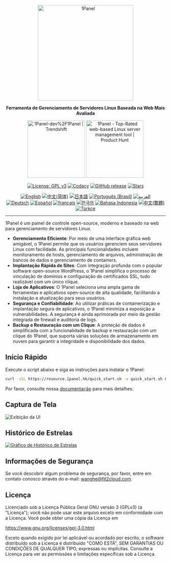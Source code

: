 <p align="center"><a href="https://1panel.hk"><img src="https://resource.1panel.hk/img/1panel-logo.png" alt="1Panel" width="300" /></a></p>
<p align="center"><b>Ferramenta de Gerenciamento de Servidores Linux Baseada na Web Mais Avaliada</b></p>
<p align="center">
  <a href="https://trendshift.io/repositories/2462" target="_blank"><img src="https://trendshift.io/api/badge/repositories/2462" alt="1Panel-dev%2F1Panel | Trendshift" style="width: 180px; height: auto;" /></a>
  <a href="https://www.producthunt.com/posts/1panel?embed=true&utm_source=badge-featured&utm_medium=badge&utm_souce=badge-1panel" target="_blank"><img src="https://api.producthunt.com/widgets/embed-image/v1/featured.svg?post_id=639696&theme=light" alt="1Panel - Top&#0045;Rated&#0032;web&#0045;based&#0032;Linux&#0032;server&#0032;management&#0032;tool | Product Hunt" style="width: 180px; height: auto;" /></a>
</p>
<p align="center">
  <a href="https://www.gnu.org/licenses/gpl-3.0.html"><img src="https://shields.io/github/license/1Panel-dev/1Panel?color=%231890FF" alt="License: GPL v3"></a>
  <a href="https://app.codacy.com/gh/1Panel-dev/1Panel?utm_source=github.com&utm_medium=referral&utm_content=1Panel-dev/1Panel&utm_campaign=Badge_Grade_Dashboard"><img src="https://app.codacy.com/project/badge/Grade/da67574fd82b473992781d1386b937ef" alt="Codacy"></a>
  <a href="https://github.com/1Panel-dev/1Panel/releases"><img src="https://img.shields.io/github/v/release/1Panel-dev/1Panel" alt="GitHub release"></a>
  <a href="https://github.com/1Panel-dev/1Panel"><img src="https://img.shields.io/github/stars/1Panel-dev/1Panel?color=%231890FF&style=flat-square" alt="Stars"></a><br>
</p>
<p align="center">
  <a href="/README.md"><img alt="English" src="https://img.shields.io/badge/English-d9d9d9"></a>
  <a href="/docs/README.zh-Hans.md"><img alt="中文(简体)" src="https://img.shields.io/badge/中文(简体)-d9d9d9"></a>
  <a href="/docs/README.ja.md"><img alt="日本語" src="https://img.shields.io/badge/日本語-d9d9d9"></a>
  <a href="/docs/README.pt-br.md"><img alt="Português (Brasil)" src="https://img.shields.io/badge/Português (Brasil)-d9d9d9"></a>
  <a href="/docs/README.ar.md"><img alt="العربية" src="https://img.shields.io/badge/العربية-d9d9d9"></a><br>
  <a href="/docs/README.de.md"><img alt="Deutsch" src="https://img.shields.io/badge/Deutsch-d9d9d9"></a>
  <a href="/docs/README.es.md"><img alt="Español" src="https://img.shields.io/badge/Español-d9d9d9"></a>
  <a href="/docs/README.fr.md"><img alt="français" src="https://img.shields.io/badge/français-d9d9d9"></a>
  <a href="/docs/README.ko.md"><img alt="한국어" src="https://img.shields.io/badge/한국어-d9d9d9"></a>
  <a href="/docs/README.id.md"><img alt="Bahasa Indonesia" src="https://img.shields.io/badge/Bahasa Indonesia-d9d9d9"></a>
  <a href="/docs/README.zh-Hant.md"><img alt="中文(繁體)" src="https://img.shields.io/badge/中文(繁體)-d9d9d9"></a>
  <a href="/docs/README.tr.md"><img alt="Türkçe" src="https://img.shields.io/badge/Türkçe-d9d9d9"></a>
</p>

------------------------------

1Panel é um painel de controle open-source, moderno e baseado na web para gerenciamento de servidores Linux.

- **Gerenciamento Eficiente**: Por meio de uma interface gráfica web amigável, o 1Panel permite que os usuários gerenciem seus servidores Linux com facilidade. As principais funcionalidades incluem monitoramento de hosts, gerenciamento de arquivos, administração de bancos de dados e gerenciamento de containers.
- **Implantação Rápida de Sites**: Com integração profunda com o popular software open-source WordPress, o 1Panel simplifica o processo de vinculação de domínios e configuração de certificados SSL, tudo realizável com um único clique.
- **Loja de Aplicativos**: O 1Panel seleciona uma ampla gama de ferramentas e aplicativos open-source de alta qualidade, facilitando a instalação e atualização para seus usuários.
- **Segurança e Confiabilidade**: Ao utilizar práticas de containerização e implantação segura de aplicativos, o 1Panel minimiza a exposição a vulnerabilidades. A segurança é ainda aprimorada por meio da gestão integrada de firewall e auditoria de logs.
- **Backup e Restauração com um Clique**: A proteção de dados é simplificada com a funcionalidade de backup e restauração com um clique do 1Panel, que suporta várias soluções de armazenamento em nuvem para garantir a integridade e disponibilidade dos dados.

## Início Rápido

Execute o script abaixo e siga as instruções para instalar o 1Panel:

```bash
curl -sSL https://resource.1panel.hk/quick_start.sh -o quick_start.sh && bash quick_start.sh
```

Por favor, consulte nossa [documentação](https://docs.1panel.hk/quick_start/) para mais detalhes.

## Captura de Tela

![Exibição da UI](https://resource.1panel.hk/img/1panel.png)

## Histórico de Estrelas

[![Gráfico de Histórico de Estrelas](https://api.star-history.com/svg?repos=1Panel-dev/1Panel&type=Date)](https://star-history.com/#1Panel-dev/1Panel&Date)

## Informações de Segurança

Se você descobrir algum problema de segurança, por favor, entre em contato conosco através do e-mail: wanghe@fit2cloud.com.

## Licença

Licenciado sob a Licença Pública Geral GNU versão 3 (GPLv3) (a "Licença"); você não pode usar este arquivo exceto em conformidade com a Licença. Você pode obter uma cópia da Licença em

<https://www.gnu.org/licenses/gpl-3.0.html>

Exceto quando exigido por lei aplicável ou acordado por escrito, o software distribuído sob a Licença é distribuído "COMO ESTÁ", SEM GARANTIAS OU CONDIÇÕES DE QUALQUER TIPO, expressas ou implícitas. Consulte a Licença para ver as permissões e limitações específicas sob a Licença.
